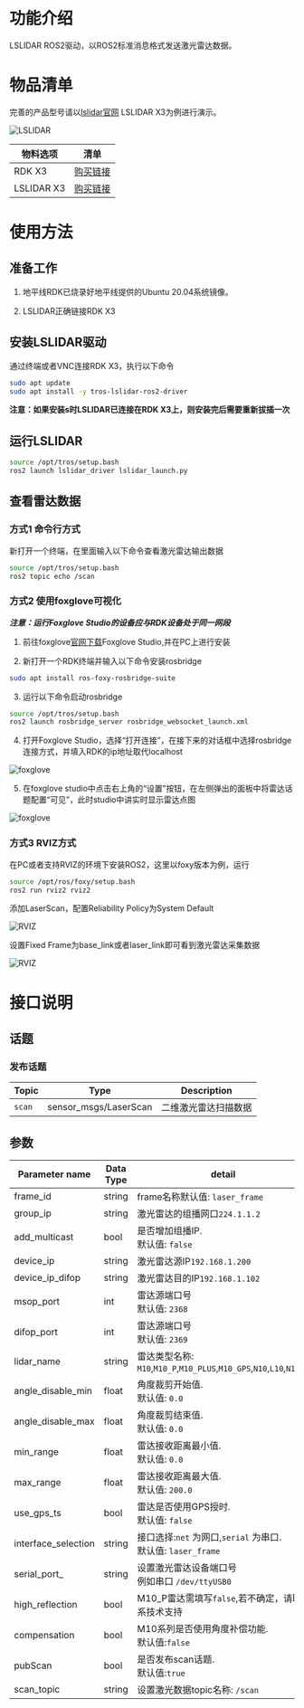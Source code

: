 # 功能介绍

LSLIDAR ROS2驱动，以ROS2标准消息格式发送激光雷达数据。

# 物品清单

完善的产品型号请以[lslidar官网](https://www.leishen-lidar.com/tof) LSLIDAR X3为例进行演示。

![LSLIDAR](images/lslidar.jpg  "v")

| 物料选项    | 清单      | 
| ------- | ------------ | 
| RDK X3  | [购买链接](https://developer.horizon.ai/sunrise) | 
| LSLIDAR X3 | [购买链接](https://www.leishen-lidar.com/tof/73) | 

# 使用方法

## 准备工作

1. 地平线RDK已烧录好地平线提供的Ubuntu 20.04系统镜像。

2. LSLIDAR正确链接RDK X3

## 安装LSLIDAR驱动

通过终端或者VNC连接RDK X3，执行以下命令

```bash
sudo apt update
sudo apt install -y tros-lslidar-ros2-driver
```
**注意：如果安装s时LSLIDAR已连接在RDK X3上，则安装完后需要重新拔插一次**

## 运行LSLIDAR

```bash
source /opt/tros/setup.bash
ros2 launch lslidar_driver lslidar_launch.py
```

## 查看雷达数据

### 方式1 命令行方式

新打开一个终端，在里面输入以下命令查看激光雷达输出数据

```bash
source /opt/tros/setup.bash
ros2 topic echo /scan
```
### 方式2 使用foxglove可视化

***注意：运行Foxglove Studio的设备应与RDK设备处于同一网段***

1. 前往foxglove[官网下载](https://foxglove.dev/download)Foxglove Studio,并在PC上进行安装

2. 新打开一个RDK终端并输入以下命令安装rosbridge

```bash
sudo apt install ros-foxy-rosbridge-suite
```

3. 运行以下命令启动rosbridge

```bash
source /opt/tros/setup.bash
ros2 launch rosbridge_server rosbridge_websocket_launch.xml
```
4. 打开Foxglove Studio，选择“打开连接”，在接下来的对话框中选择rosbridge连接方式，并填入RDK的ip地址取代localhost

![foxglove](images/foxglove_1.jpg  "CONFIG")

5. 在foxglove studio中点击右上角的“设置”按钮，在左侧弹出的面板中将雷达话题配置“可见”，此时studio中讲实时显示雷达点图

![foxglove](images/foxglove_show.jpg  "CONFIG")

### 方式3 RVIZ方式

在PC或者支持RVIZ的环境下安装ROS2，这里以foxy版本为例，运行

```bash
source /opt/ros/foxy/setup.bash
ros2 run rviz2 rviz2
```

添加LaserScan，配置Reliability Policy为System Default

![RVIZ](images/rviz.png  "CONFIG")

设置Fixed Frame为base_link或者laser_link即可看到激光雷达采集数据

![RVIZ](images/lidar_rviz.png  "CONFIG")


# 接口说明

## 话题

### 发布话题
| Topic                | Type                    | Description                                      |
|----------------------|-------------------------|--------------------------------------------------|
| `scan`               | sensor_msgs/LaserScan   | 二维激光雷达扫描数据                |


## 参数
| Parameter name | Data Type | detail                                                       |
| -------------- | ------- | ------------------------------------------------------------ |
| frame_id     | string | frame名称默认值: `laser_frame` |
| group_ip     | string | 激光雷达的组播网口`224.1.1.2`|
| add_multicast  | bool | 是否增加组播IP. <br/>默认值: `false` |
| device_ip     | string | 激光雷达源IP`192.168.1.200`|
| device_ip_difop   | string | 激光雷达目的IP`192.168.1.102`|
| msop_port     | int | 雷达源端口号 <br/>默认值: `2368` |
| difop_port     | int | 雷达源端口号 <br/>默认值: `2369` |
| lidar_name     | string | 雷达类型名称: `M10`,`M10_P`,`M10_PLUS`,`M10_GPS`,`N10`,`L10`,`N10_P` |
| angle_disable_min     | float | 角度裁剪开始值.<br/>默认值: `0.0` |
| angle_disable_max     | float | 角度裁剪结束值.<br/>默认值: `0.0` |
| min_range     | float | 雷达接收距离最小值.<br/>默认值: `0.0` |
| max_range     | float | 雷达接收距离最大值.<br/>默认值: `200.0` |
| use_gps_ts  | bool | 雷达是否使用GPS授时. <br/>默认值: `false` |
| interface_selection     | string | 接口选择:`net` 为网口,`serial` 为串口. <br/>默认值: `laser_frame` |
| serial_port_     | string | 设置激光雷达设备端口号<br/>例如串口 `/dev/ttyUSB0` |
| high_reflection  | bool | M10_P雷达需填写`false`,若不确定，请联系技术支持 |
| compensation  | bool | M10系列是否使用角度补偿功能.<br/>默认值:`false` |
| pubScan  | bool | 是否发布scan话题.<br/>默认值:`true` |
| scan_topic     | string | 设置激光数据topic名称: `/scan` |

